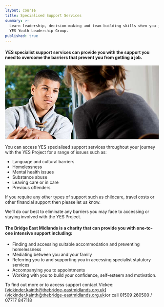 ```yaml
---
layout: course
title: Specialised Support Services
summary: >-
  Learn leadership, decision making and team building skills when you join the
  YES Youth Leadership Group.
published: true
---
```


#### YES specialist support services can provide you with the support you need to overcome the barriers that prevent you from getting a job.

![Young man being counselled by woman](/img/specialist-support.jpg)

You can access YES specialised support services throughout your journey with the YES Project for a range of issues such as:

- Language and cultural barriers
- Homelessness
- Mental health issues
- Substance abuse
- Leaving care or in care
- Previous offenders

If you require any other types of support such as childcare, travel costs or other financial support then please let us know.

We’ll do our best to eliminate any barriers you may face to accessing or staying involved with the YES Project.

#### The Bridge East Midlands is a charity that can provide you with one-to-one intensive support including:

- Finding and accessing suitable accommodation and preventing homelessness
- Mediating between you and your family
- Referring you to and supporting you in accessing specialist statutory services
- Accompanying you to appointments
- Working with you to build your confidence, self-esteem and motivation.

To find out more or to access support contact Vickee: [vickinder.kainth@thebridge-eastmidlands.org.uk] (vickinder.kainth@thebridge-eastmidlands.org.uk)or call
01509 260500 / 07717 847118
